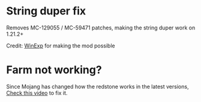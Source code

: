 # String duper fix

Removes MC-129055 / MC-59471 patches, making the string duper work on 1.21.2+

Credit: [WinExp](https://github.com/WinExp/DumpedCarpetAddition) for making the mod possible

# Farm not working?
Since Mojang has changed how the redstone works in the latest versions, [Check this video](https://youtu.be/mfv49tHgaQQ) to fix it.
